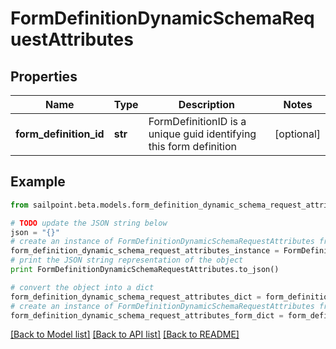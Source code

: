 # FormDefinitionDynamicSchemaRequestAttributes


## Properties
Name | Type | Description | Notes
------------ | ------------- | ------------- | -------------
**form_definition_id** | **str** | FormDefinitionID is a unique guid identifying this form definition | [optional] 

## Example

```python
from sailpoint.beta.models.form_definition_dynamic_schema_request_attributes import FormDefinitionDynamicSchemaRequestAttributes

# TODO update the JSON string below
json = "{}"
# create an instance of FormDefinitionDynamicSchemaRequestAttributes from a JSON string
form_definition_dynamic_schema_request_attributes_instance = FormDefinitionDynamicSchemaRequestAttributes.from_json(json)
# print the JSON string representation of the object
print FormDefinitionDynamicSchemaRequestAttributes.to_json()

# convert the object into a dict
form_definition_dynamic_schema_request_attributes_dict = form_definition_dynamic_schema_request_attributes_instance.to_dict()
# create an instance of FormDefinitionDynamicSchemaRequestAttributes from a dict
form_definition_dynamic_schema_request_attributes_form_dict = form_definition_dynamic_schema_request_attributes.from_dict(form_definition_dynamic_schema_request_attributes_dict)
```
[[Back to Model list]](../README.md#documentation-for-models) [[Back to API list]](../README.md#documentation-for-api-endpoints) [[Back to README]](../README.md)


